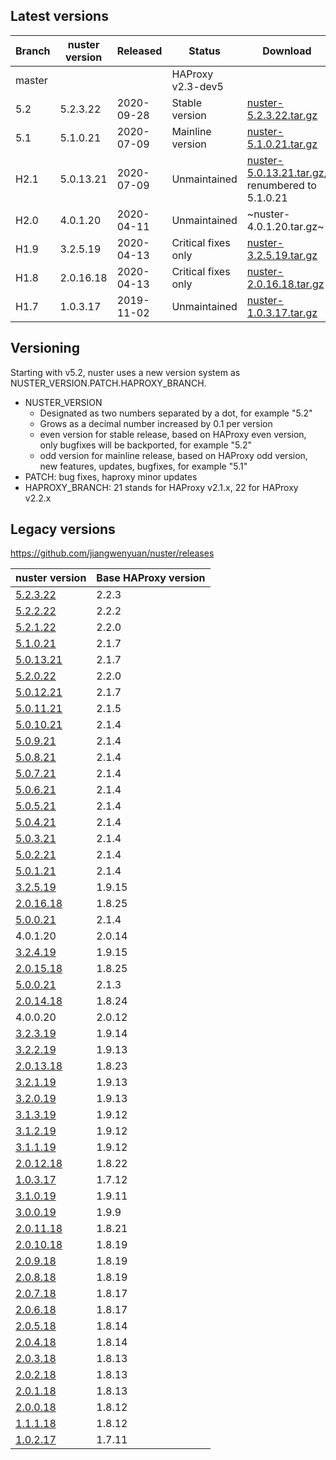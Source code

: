 
## Latest versions

Branch | nuster version | Released   | Status              | Download
------ | -------------- | --------   | ------              | --------
master |                |            | HAProxy v2.3-dev5   |
5.2    | 5.2.3.22       | 2020-09-28 | Stable version      | [nuster-5.2.3.22.tar.gz][6]
5.1    | 5.1.0.21       | 2020-07-09 | Mainline version    | [nuster-5.1.0.21.tar.gz][5]
H2.1   | 5.0.13.21      | 2020-07-09 | Unmaintained        | [nuster-5.0.13.21.tar.gz][4], renumbered to 5.1.0.21
H2.0   | 4.0.1.20       | 2020-04-11 | Unmaintained        | ~nuster-4.0.1.20.tar.gz~
H1.9   | 3.2.5.19       | 2020-04-13 | Critical fixes only | [nuster-3.2.5.19.tar.gz][3]
H1.8   | 2.0.16.18      | 2020-04-13 | Critical fixes only | [nuster-2.0.16.18.tar.gz][2]
H1.7   | 1.0.3.17       | 2019-11-02 | Unmaintained        | [nuster-1.0.3.17.tar.gz][1]

[6]:https://github.com/jiangwenyuan/nuster/releases/download/v5.2.3.22/nuster-5.2.3.22.tar.gz
[5]:https://github.com/jiangwenyuan/nuster/releases/download/v5.1.0.21/nuster-5.1.0.21.tar.gz
[4]:https://github.com/jiangwenyuan/nuster/releases/download/v5.0.13.21/nuster-5.0.13.21.tar.gz
[3]:https://github.com/jiangwenyuan/nuster/releases/download/v3.2.5.19/nuster-3.2.5.19.tar.gz
[2]:https://github.com/jiangwenyuan/nuster/releases/download/v2.0.16.18/nuster-2.0.16.18.tar.gz
[1]:https://github.com/jiangwenyuan/nuster/releases/download/v1.0.3.17/nuster-1.0.3.17.tar.gz

## Versioning

Starting with v5.2, nuster uses a new version system as NUSTER_VERSION.PATCH.HAPROXY_BRANCH.

* NUSTER_VERSION
  * Designated as two numbers separated by a dot, for example "5.2"
  * Grows as a decimal number increased by 0.1 per version
  * even version for stable release, based on HAProxy even version, only bugfixes will be backported, for example "5.2"
  * odd version for mainline release, based on HAProxy odd version, new features, updates, bugfixes, for example "5.1"
* PATCH: bug fixes, haproxy minor updates
* HAPROXY_BRANCH: 21 stands for HAProxy v2.1.x, 22 for HAProxy v2.2.x

## Legacy versions

https://github.com/jiangwenyuan/nuster/releases

| nuster version                                                              | Base HAProxy version
| --------------                                                              | ---------------
| [5.2.3.22](https://github.com/jiangwenyuan/nuster/releases/tag/v5.2.3.22)   | 2.2.3
| [5.2.2.22](https://github.com/jiangwenyuan/nuster/releases/tag/v5.2.2.22)   | 2.2.2
| [5.2.1.22](https://github.com/jiangwenyuan/nuster/releases/tag/v5.2.1.22)   | 2.2.0
| [5.1.0.21](https://github.com/jiangwenyuan/nuster/releases/tag/v5.1.0.21)   | 2.1.7
| [5.0.13.21](https://github.com/jiangwenyuan/nuster/releases/tag/v5.0.13.21) | 2.1.7
| [5.2.0.22](https://github.com/jiangwenyuan/nuster/releases/tag/v5.2.0.22)   | 2.2.0
| [5.0.12.21](https://github.com/jiangwenyuan/nuster/releases/tag/v5.0.12.21) | 2.1.7
| [5.0.11.21](https://github.com/jiangwenyuan/nuster/releases/tag/v5.0.11.21) | 2.1.5
| [5.0.10.21](https://github.com/jiangwenyuan/nuster/releases/tag/v5.0.10.21) | 2.1.4
| [5.0.9.21](https://github.com/jiangwenyuan/nuster/releases/tag/v5.0.9.21)   | 2.1.4
| [5.0.8.21](https://github.com/jiangwenyuan/nuster/releases/tag/v5.0.8.21)   | 2.1.4
| [5.0.7.21](https://github.com/jiangwenyuan/nuster/releases/tag/v5.0.7.21)   | 2.1.4
| [5.0.6.21](https://github.com/jiangwenyuan/nuster/releases/tag/v5.0.6.21)   | 2.1.4
| [5.0.5.21](https://github.com/jiangwenyuan/nuster/releases/tag/v5.0.5.21)   | 2.1.4
| [5.0.4.21](https://github.com/jiangwenyuan/nuster/releases/tag/v5.0.4.21)   | 2.1.4
| [5.0.3.21](https://github.com/jiangwenyuan/nuster/releases/tag/v5.0.3.21)   | 2.1.4
| [5.0.2.21](https://github.com/jiangwenyuan/nuster/releases/tag/v5.0.2.21)   | 2.1.4
| [5.0.1.21](https://github.com/jiangwenyuan/nuster/releases/tag/v5.0.1.21)   | 2.1.4
| [3.2.5.19](https://github.com/jiangwenyuan/nuster/releases/tag/v3.2.5.19)   | 1.9.15
| [2.0.16.18](https://github.com/jiangwenyuan/nuster/releases/tag/v2.0.16.18) | 1.8.25
| [5.0.0.21](https://github.com/jiangwenyuan/nuster/releases/tag/v5.0.0.21)   | 2.1.4
|  4.0.1.20                                                                   | 2.0.14
| [3.2.4.19](https://github.com/jiangwenyuan/nuster/releases/tag/v3.2.4.19)   | 1.9.15
| [2.0.15.18](https://github.com/jiangwenyuan/nuster/releases/tag/v2.0.15.18) | 1.8.25
| [5.0.0.21](https://github.com/jiangwenyuan/nuster/releases/tag/v5.0.0.21)   | 2.1.3
| [2.0.14.18](https://github.com/jiangwenyuan/nuster/releases/tag/v2.0.14.18) | 1.8.24
|  4.0.0.20                                                                   | 2.0.12
| [3.2.3.19](https://github.com/jiangwenyuan/nuster/releases/tag/v3.2.3.19)   | 1.9.14
| [3.2.2.19](https://github.com/jiangwenyuan/nuster/releases/tag/v3.2.2.19)   | 1.9.13
| [2.0.13.18](https://github.com/jiangwenyuan/nuster/releases/tag/v2.0.13.18) | 1.8.23
| [3.2.1.19](https://github.com/jiangwenyuan/nuster/releases/tag/v3.2.1.19)   | 1.9.13
| [3.2.0.19](https://github.com/jiangwenyuan/nuster/releases/tag/v3.2.0.19)   | 1.9.13
| [3.1.3.19](https://github.com/jiangwenyuan/nuster/releases/tag/v3.1.3.19)   | 1.9.12
| [3.1.2.19](https://github.com/jiangwenyuan/nuster/releases/tag/v3.1.2.19)   | 1.9.12
| [3.1.1.19](https://github.com/jiangwenyuan/nuster/releases/tag/v3.1.1.19)   | 1.9.12
| [2.0.12.18](https://github.com/jiangwenyuan/nuster/releases/tag/v2.0.12.18) | 1.8.22
| [1.0.3.17](https://github.com/jiangwenyuan/nuster/releases/tag/v1.0.3.17)   | 1.7.12
| [3.1.0.19](https://github.com/jiangwenyuan/nuster/releases/tag/v3.1.0.19)   | 1.9.11
| [3.0.0.19](https://github.com/jiangwenyuan/nuster/releases/tag/v3.0.0.19)   | 1.9.9
| [2.0.11.18](https://github.com/jiangwenyuan/nuster/releases/tag/v2.0.11.18) | 1.8.21
| [2.0.10.18](https://github.com/jiangwenyuan/nuster/releases/tag/v2.0.10.18) | 1.8.19
| [2.0.9.18](https://github.com/jiangwenyuan/nuster/releases/tag/v2.0.9.18)   | 1.8.19
| [2.0.8.18](https://github.com/jiangwenyuan/nuster/releases/tag/v2.0.8.18)   | 1.8.19
| [2.0.7.18](https://github.com/jiangwenyuan/nuster/releases/tag/v2.0.7.18)   | 1.8.17
| [2.0.6.18](https://github.com/jiangwenyuan/nuster/releases/tag/v2.0.6.18)   | 1.8.17
| [2.0.5.18](https://github.com/jiangwenyuan/nuster/releases/tag/v2.0.5.18)   | 1.8.14
| [2.0.4.18](https://github.com/jiangwenyuan/nuster/releases/tag/v2.0.4.18)   | 1.8.14
| [2.0.3.18](https://github.com/jiangwenyuan/nuster/releases/tag/v2.0.3.18)   | 1.8.13
| [2.0.2.18](https://github.com/jiangwenyuan/nuster/releases/tag/v2.0.2.18)   | 1.8.13
| [2.0.1.18](https://github.com/jiangwenyuan/nuster/releases/tag/v2.0.1.18)   | 1.8.13
| [2.0.0.18](https://github.com/jiangwenyuan/nuster/releases/tag/v2.0.0.18)   | 1.8.12
| [1.1.1.18](https://github.com/jiangwenyuan/nuster/releases/tag/v1.1.1.18)   | 1.8.12
| [1.0.2.17](https://github.com/jiangwenyuan/nuster/releases/tag/v1.0.2.17)   | 1.7.11

